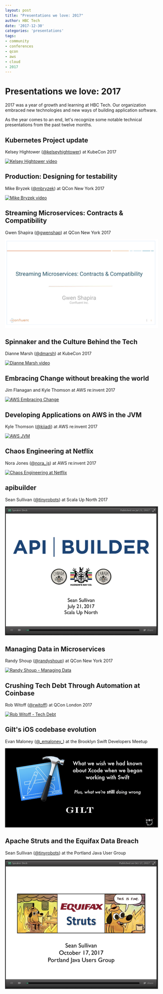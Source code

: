 ```yaml
---
layout: post
title: "Presentations we love: 2017"
author: HBC Tech
date: '2017-12-30'
categories: 'presentations'
tags:
- community
- conferences
- qcon
- aws
- cloud
- 2017
---
```


# Presentations we love: 2017

2017 was a year of growth and learning at HBC Tech. Our organization embraced new technologies and new ways of building application software.

As the year comes to an end, let's recognize some notable technical presentations from the past twelve months.

## Kubernetes Project update
Kelsey Hightower ([@kelseyhightower](https://twitter.com/kelseyhightower)) at KubeCon 2017

[![Kelsey Hightower video](http://img.youtube.com/vi/07jq-5VbBVQ/0.jpg)](http://www.youtube.com/watch?v=07jq-5VbBVQ "Kubernetes Project update")

## Production: Designing for testability
Mike Bryzek ([@mbryzek](https://twitter.com/mbryzek)) at QCon New York 2017

[![Mike Bryzek video](http://img.youtube.com/vi/z-ATZTUgaAo/0.jpg)](http://www.youtube.com/watch?v=z-ATZTUgaAo "Production: Designing for testability")

## Streaming Microservices: Contracts & Compatibility
Gwen Shapira ([@gwenshap](https://twitter.com/gwenshap)) at QCon New York 2017

[![contracts-streaming-image](/assets/images/presentations-we-love-2017/gwen-shapira-contracts-and-compatibility.png)](https://www.infoq.com/presentations/contracts-streaming-microservices)

## Spinnaker and the Culture Behind the Tech
Dianne Marsh ([@dmarsh](https://twitter.com/dmarsh)) at KubeCon 2017

[![Dianne Marsh video](http://img.youtube.com/vi/mfFtfaulCtg/0.jpg)](http://www.youtube.com/watch?v=mfFtfaulCtg "Spinnaker and the culture behind the tech")

## Embracing Change without breaking the world
Jim Flanagan and Kyle Thomson at AWS re:invent 2017

[![AWS Embracing Change](http://img.youtube.com/vi/kJq81Y7OEx4/0.jpg)](http://www.youtube.com/watch?v=kJq81Y7OEx4 "Video Title")

## Developing Applications on AWS in the JVM
Kyle Thomson ([@kiiadi](https://github.com/kiiadi)) at AWS re:invent 2017

[![AWS JVM](http://img.youtube.com/vi/byRois3s5Yc/0.jpg)](http://www.youtube.com/watch?v=byRois3s5Yc "Video Title")

## Chaos Engineering at Netflix
Nora Jones ([@nora_js](https://twitter.com/nora_js)) at AWS re:invent 2017

[![Chaos Engineering at Netflix](http://img.youtube.com/vi/LaKGx0dAUlo/0.jpg)](http://www.youtube.com/watch?v=LaKGx0dAUlo "Video Title")

## apibuilder
Sean Sullivan ([@tinyrobots](https://twitter.com/tinyrobots)) at Scala Up North 2017

[![apibuilder-image](/assets/images/presentations-we-love-2017/sean-sullivan-apibuilder-july-2017.png)](https://speakerdeck.com/sullis/api-builder-scala-up-north-2017)

## Managing Data in Microservices
Randy Shoup ([@randyshoup](https://twitter.com/randyshoup)) at QCon New York 2017

[![Randy Shoup - Managing Data](http://img.youtube.com/vi/E8-e-3fRHBw/0.jpg)](http://www.youtube.com/watch?v=E8-e-3fRHBw "Video Title")

## Crushing Tech Debt Through Automation at Coinbase
Rob Witoff  ([@rwitoff](https://twitter.com/rwitoff)) at QCon London 2017

[![Rob Witoff - Tech Debt](http://img.youtube.com/vi/KaK2lAj1B-Q/0.jpg)](http://www.youtube.com/watch?v=KaK2lAj1B-Q "Video Title")

## Gilt's iOS codebase evolution
Evan Maloney ([@\_emaloney\_](https://twitter.com/_emaloney_)) at the Brooklyn Swift Developers Meetup

[![evan-maloney-image](/assets/images/presentations-we-love-2017/evan-maloney-ios-swift-gilt-2017.png)](https://vimeo.com/217236459)

## Apache Struts and the Equifax Data Breach
Sean Sullivan ([@tinyrobots](https://twitter.com/tinyrobots)) at the Portland Java User Group

[![struts-equifax-image](/assets/images/presentations-we-love-2017/sean-sullivan-struts-and-equifax-october-2017.png)](https://speakerdeck.com/sullis/apache-struts-and-the-equifax-data-breach)
